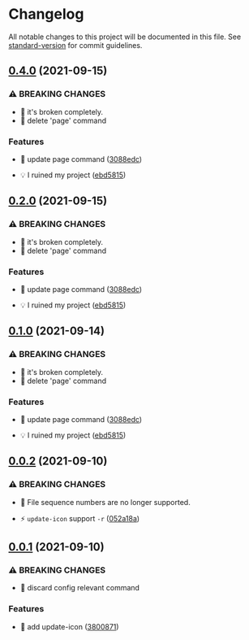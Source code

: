 # Changelog

All notable changes to this project will be documented in this file. See [standard-version](https://github.com/conventional-changelog/standard-version) for commit guidelines.

## [0.4.0](https://github.com/blcher/wic-weapp-cli/compare/v0.0.4...v0.4.0) (2021-09-15)


### ⚠ BREAKING CHANGES

* 🧨 it's broken completely.
* 🧨 delete 'page' command

### Features

* 🎸 update page command ([3088edc](https://github.com/blcher/wic-weapp-cli/commit/3088edcc5cd3e395566d3bc1b973eeaef0eb556d))


* 💡 I ruined my project ([ebd5815](https://github.com/blcher/wic-weapp-cli/commit/ebd5815773e3b8a2a647b76e6d5eae0dc70bc3a7))

## [0.2.0](https://github.com/blcher/wic-weapp-cli/compare/v0.0.4...v0.2.0) (2021-09-15)


### ⚠ BREAKING CHANGES

* 🧨 it's broken completely.
* 🧨 delete 'page' command

### Features

* 🎸 update page command ([3088edc](https://github.com/blcher/wic-weapp-cli/commit/3088edcc5cd3e395566d3bc1b973eeaef0eb556d))


* 💡 I ruined my project ([ebd5815](https://github.com/blcher/wic-weapp-cli/commit/ebd5815773e3b8a2a647b76e6d5eae0dc70bc3a7))

## [0.1.0](https://github.com/blcher/wic-weapp-cli/compare/v0.0.4...v0.1.0) (2021-09-14)


### ⚠ BREAKING CHANGES

* 🧨 it's broken completely.
* 🧨 delete 'page' command

### Features

* 🎸 update page command ([3088edc](https://github.com/blcher/wic-weapp-cli/commit/3088edcc5cd3e395566d3bc1b973eeaef0eb556d))


* 💡 I ruined my project ([ebd5815](https://github.com/blcher/wic-weapp-cli/commit/ebd5815773e3b8a2a647b76e6d5eae0dc70bc3a7))

## [0.0.2](https://github.com/blcher/wic-weapp-cli/compare/v0.1.0...v0.2.0) (2021-09-10)


### ⚠ BREAKING CHANGES

* 🧨 File sequence numbers are no longer supported.

* ⚡️ `update-icon` support `-r` ([052a18a](https://github.com/blcher/wic-weapp-cli/commit/052a18a0522054bb8d16ea760708c5ab949998ff))

## [0.0.1](https://github.com/blcher/wic-weapp-cli/compare/v0.0.3...v0.1.0) (2021-09-10)


### ⚠ BREAKING CHANGES

* 🧨 discard config relevant command

### Features

* 🎸 add update-icon ([3800871](https://github.com/blcher/wic-weapp-cli/commit/3800871a66e014a681ec1ef0114ce766a4bd4d0e))
